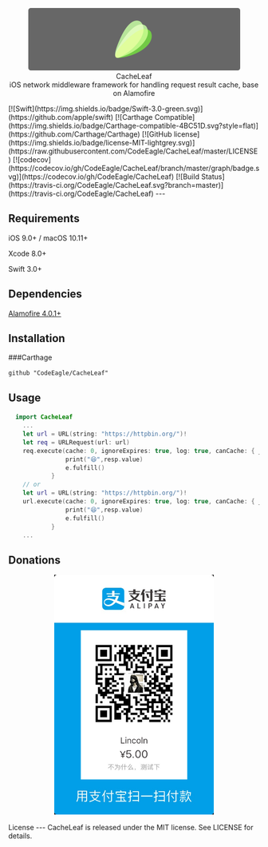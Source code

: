 <p align="center">
<img src="./CacheLeaf.png" width=425/>
<br>
CacheLeaf
<br>
iOS network middleware framework for handling request result cache, base on Alamofire
</p>
[![Swift](https://img.shields.io/badge/Swift-3.0-green.svg)](https://github.com/apple/swift) [![Carthage Compatible](https://img.shields.io/badge/Carthage-compatible-4BC51D.svg?style=flat)](https://github.com/Carthage/Carthage) [![GitHub license](https://img.shields.io/badge/license-MIT-lightgrey.svg)](https://raw.githubusercontent.com/CodeEagle/CacheLeaf/master/LICENSE) [![codecov](https://codecov.io/gh/CodeEagle/CacheLeaf/branch/master/graph/badge.svg)](https://codecov.io/gh/CodeEagle/CacheLeaf) [![Build Status](https://travis-ci.org/CodeEagle/CacheLeaf.svg?branch=master)](https://travis-ci.org/CodeEagle/CacheLeaf)
---

Requirements
---
iOS 9.0+ / macOS 10.11+

Xcode 8.0+

Swift 3.0+

Dependencies
---
[Alamofire 4.0.1+](https://github.com/Alamofire/Alamofire)

Installation
---
###Carthage
```
github "CodeEagle/CacheLeaf"
```

Usage
---
```swift
  import CacheLeaf
	...
    let url = URL(string: "https://httpbin.org/")!
    let req = URLRequest(url: url)
    req.execute(cache: 0, ignoreExpires: true, log: true, canCache: { _ in return true }) { (resp) in
                print("😆",resp.value)
                e.fulfill()
            }
    // or
    let url = URL(string: "https://httpbin.org/")!
    url.execute(cache: 0, ignoreExpires: true, log: true, canCache: { _ in return true }) { (resp) in
                print("😆",resp.value)
                e.fulfill()
            }
	...
```
Donations
---
<p align="center">
<img src="./donate.jpg" width=320/>
</p>
License
---
CacheLeaf is released under the MIT license. See LICENSE for details.
